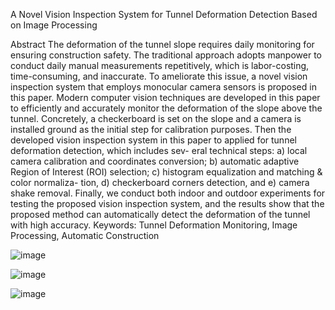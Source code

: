 A Novel Vision Inspection System for Tunnel Deformation
Detection Based on Image Processing

Abstract
The deformation of the tunnel slope requires daily monitoring for ensuring construction safety.
The traditional approach adopts manpower to conduct daily manual measurements repetitively,
which is labor-costing, time-consuming, and inaccurate. To ameliorate this issue, a novel vision
inspection system that employs monocular camera sensors is proposed in this paper. Modern
computer vision techniques are developed in this paper to efficiently and accurately monitor the
deformation of the slope above the tunnel. Concretely, a checkerboard is set on the slope and a
camera is installed ground as the initial step for calibration purposes. Then the developed vision
inspection system in this paper to applied for tunnel deformation detection, which includes sev-
eral technical steps: a) local camera calibration and coordinates conversion; b) automatic adaptive
Region of Interest (ROI) selection; c) histogram equalization and matching & color normaliza-
tion, d) checkerboard corners detection, and e) camera shake removal. Finally, we conduct both
indoor and outdoor experiments for testing the proposed vision inspection system, and the results
show that the proposed method can automatically detect the deformation of the tunnel with high
accuracy.
Keywords: Tunnel Deformation Monitoring, Image Processing, Automatic Construction

![image](https://github.com/user-attachments/assets/ed40fc7c-8c24-44f3-8f64-bc9a73ee95cd)

![image](https://github.com/user-attachments/assets/de40dbc4-f1dc-4f3b-8a99-b8b19d7eed74)

![image](https://github.com/user-attachments/assets/0ffb5c19-7d46-4eba-822b-c3fa0565d073)

